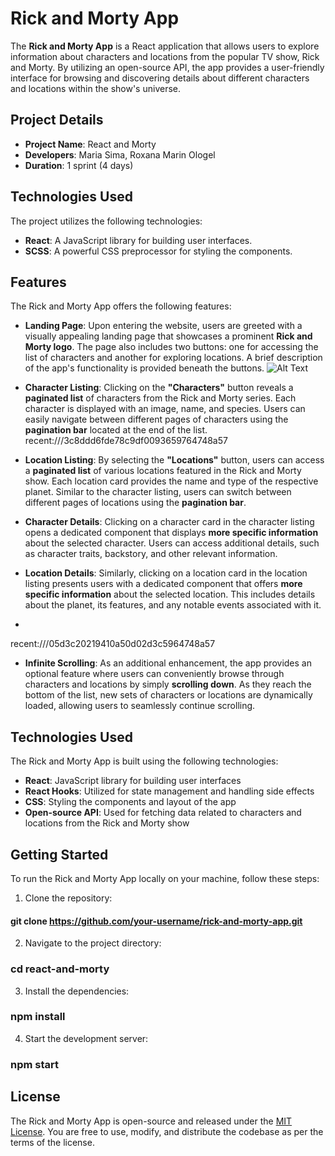 # Rick and Morty App

The **Rick and Morty App** is a React application that allows users to explore information about characters and locations from the popular TV show, Rick and Morty. By utilizing an open-source API, the app provides a user-friendly interface for browsing and discovering details about different characters and locations within the show's universe.


## Project Details

- **Project Name**: React and Morty
- **Developers**: Maria Sima, Roxana Marin Ologel
- **Duration**: 1 sprint (4 days)

## Technologies Used

The project utilizes the following technologies:

- **React**: A JavaScript library for building user interfaces.
- **SCSS**: A powerful CSS preprocessor for styling the components.

## Features

The Rick and Morty App offers the following features:

- **Landing Page**: Upon entering the website, users are greeted with a visually appealing landing page that showcases a prominent **Rick and Morty logo**. The page also includes two buttons: one for accessing the list of characters and another for exploring locations. A brief description of the app's functionality is provided beneath the buttons.
![Alt Text](recent:///8fd9930c3f17f20503ea425164748a57)
- **Character Listing**: Clicking on the **"Characters"** button reveals a **paginated list** of characters from the Rick and Morty series. Each character is displayed with an image, name, and species. Users can easily navigate between different pages of characters using the **pagination bar** located at the end of the list.
recent:///3c8ddd6fde78c9df0093659764748a57
- **Location Listing**: By selecting the **"Locations"** button, users can access a **paginated list** of various locations featured in the Rick and Morty show. Each location card provides the name and type of the respective planet. Similar to the character listing, users can switch between different pages of locations using the **pagination bar**.

- **Character Details**: Clicking on a character card in the character listing opens a dedicated component that displays **more specific information** about the selected character. Users can access additional details, such as character traits, backstory, and other relevant information.

- **Location Details**: Similarly, clicking on a location card in the location listing presents users with a dedicated component that offers **more specific information** about the selected location. This includes details about the planet, its features, and any notable events associated with it.
- 
recent:///05d3c20219410a50d02d3c5964748a57

- **Infinite Scrolling**: As an additional enhancement, the app provides an optional feature where users can conveniently browse through characters and locations by simply **scrolling down**. As they reach the bottom of the list, new sets of characters or locations are dynamically loaded, allowing users to seamlessly continue scrolling.

## Technologies Used

The Rick and Morty App is built using the following technologies:

- **React**: JavaScript library for building user interfaces
- **React Hooks**: Utilized for state management and handling side effects
- **CSS**: Styling the components and layout of the app
- **Open-source API**: Used for fetching data related to characters and locations from the Rick and Morty show

## Getting Started

To run the Rick and Morty App locally on your machine, follow these steps:

1. Clone the repository:

 ####  git clone https://github.com/your-username/rick-and-morty-app.git


2. Navigate to the project directory:
  
### cd react-and-morty

3. Install the dependencies:
### npm install
 
4. Start the development server:
### npm start




## License

The Rick and Morty App is open-source and released under the [MIT License](https://opensource.org/licenses/MIT). You are free to use, modify, and distribute the codebase as per the terms of the license.

